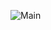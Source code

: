 ![Main](https://github.com/AykutAcarer/Bot1_ClothingConsultant/assets/73072352/98626280-c72d-4043-b038-9d0e4ec6d4dc)
